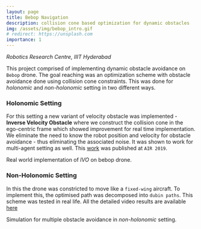 ```yaml
---
layout: page
title: Bebop Navigation
description: collision cone based optimization for dynamic obstacles
img: /assets/img/bebop_intro.gif
# redirect: https://unsplash.com
importance: 1
---
```


*Robotics Research Centre, IIIT Hyderabad*


This project comprised of implementing dynamic obstacle avoidance on `Bebop` drone. The goal reaching was an optimization scheme with obstacle avoidance done using collision cone constraints. This was done for *holonomic* and *non-holonomic* setting in two different ways. 


### Holonomic Setting
For this setting a new variant of velocity obstacle was implemented - **Inverse Velocity Obstacle** where we construct the collision cone in the ego-centric frame which showed improvement for real time implementation. We eliminate the need to know the robot position and velocity for obstacle avoidance - thus eliminating the associated noise. It was shown to work for multi-agent setting as well. This [work](https://arxiv.org/pdf/1905.01438.pdf) was published at `AIR 2019`.

<div class="row text-center">
    <div class="col-sm mt-3 mt-md-0">
        <img class="img-fluid rounded z-depth-1" src="{{ '/assets/img/ivo_gif.gif' | relative_url }}" alt="" title="example image"/>
    </div>
</div>
<div class="caption">
    Real world implementation of <em>IVO</em> on bebop drone. 
</div>

### Non-Holonomic Setting
In this the drone was constricted to move like a `fixed-wing` aircraft. To implement this, the optimised path was decomposed into `dubin paths`. This scheme was tested in real life. All the detailed video results are available [here](https://youtu.be/0fk0RPp73UE)

<div class="row text-center">
    <div class="col-sm mt-3 mt-md-0">
        <img class="img-fluid rounded z-depth-1" src="{{ '/assets/img/dubins_vid.gif' | relative_url }}" alt="" title="example image"/>
    </div>
</div>
<div class="caption">
    Simulation for multiple obstacle avoidance in <em>non-holonomic</em> setting.
</div>